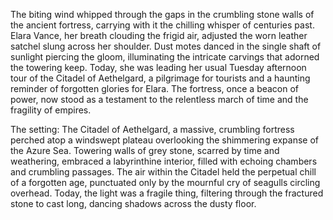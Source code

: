The biting wind whipped through the gaps in the crumbling stone walls of the ancient fortress, carrying with it the chilling whisper of centuries past.  Elara Vance, her breath clouding the frigid air, adjusted the worn leather satchel slung across her shoulder.  Dust motes danced in the single shaft of sunlight piercing the gloom, illuminating the intricate carvings that adorned the towering keep.  Today, she was leading her usual Tuesday afternoon tour of the Citadel of Aethelgard, a pilgrimage for tourists and a haunting reminder of forgotten glories for Elara.  The fortress, once a beacon of power, now stood as a testament to the relentless march of time and the fragility of empires.

The setting: The Citadel of Aethelgard, a massive, crumbling fortress perched atop a windswept plateau overlooking the shimmering expanse of the Azure Sea.  Towering walls of grey stone, scarred by time and weathering, embraced a labyrinthine interior, filled with echoing chambers and crumbling passages.  The air within the Citadel held the perpetual chill of a forgotten age, punctuated only by the mournful cry of seagulls circling overhead.  Today, the light was a fragile thing, filtering through the fractured stone to cast long, dancing shadows across the dusty floor.

